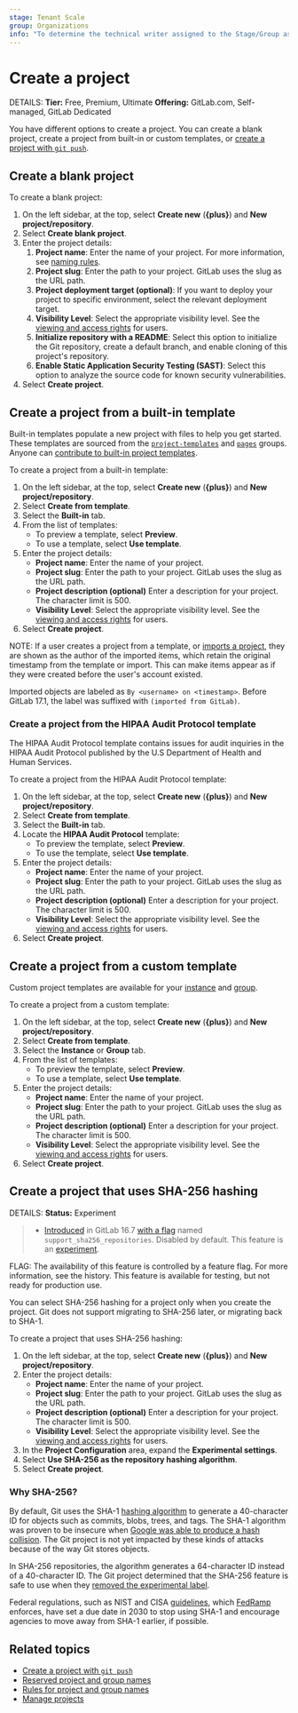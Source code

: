```yaml
---
stage: Tenant Scale
group: Organizations
info: "To determine the technical writer assigned to the Stage/Group associated with this page, see https://handbook.gitlab.com/handbook/product/ux/technical-writing/#assignments"
---
```


# Create a project

DETAILS:
**Tier:** Free, Premium, Ultimate
**Offering:** GitLab.com, Self-managed, GitLab Dedicated

You have different options to create a project. You can create a blank project, create a project
from built-in or custom templates, or [create a project with `git push`](../../topics/git/project.md).

## Create a blank project

To create a blank project:

1. On the left sidebar, at the top, select **Create new** (**{plus}**) and **New project/repository**.
1. Select **Create blank project**.
1. Enter the project details:
   1. **Project name**: Enter the name of your project.
   For more information, see [naming rules](../../user/reserved_names.md#rules-for-usernames-project-and-group-names-and-slugs).
   1. **Project slug**: Enter the path to your project. GitLab uses the slug as the URL path.
   1. **Project deployment target (optional)**: If you want to deploy your project to specific environment,
   select the relevant deployment target.
   1. **Visibility Level**: Select the appropriate visibility level.
   See the [viewing and access rights](../public_access.md) for users.
   1. **Initialize repository with a README**: Select this option to initialize the Git repository,
   create a default branch, and enable cloning of this project's repository.
   1. **Enable Static Application Security Testing (SAST)**: Select this option to analyze the
   source code for known security vulnerabilities.
1. Select **Create project**.

## Create a project from a built-in template

Built-in templates populate a new project with files to help you get started.
These templates are sourced from the [`project-templates`](https://gitlab.com/gitlab-org/project-templates)
and [`pages`](https://gitlab.com/pages) groups.
Anyone can [contribute to built-in project templates](../../development/project_templates.md).

To create a project from a built-in template:

1. On the left sidebar, at the top, select **Create new** (**{plus}**) and **New project/repository**.
1. Select **Create from template**.
1. Select the **Built-in** tab.
1. From the list of templates:
   - To preview a template, select **Preview**.
   - To use a template, select **Use template**.
1. Enter the project details:
   - **Project name**: Enter the name of your project.
   - **Project slug**: Enter the path to your project. GitLab uses the slug as the URL path.
   - **Project description (optional)** Enter a description for your project.
   The character limit is 500.
   - **Visibility Level**: Select the appropriate visibility level.
   See the [viewing and access rights](../public_access.md) for users.
1. Select **Create project**.

NOTE:
If a user creates a project from a template, or [imports a project](settings/import_export.md#import-a-project-and-its-data),
they are shown as the author of the imported items, which retain the original timestamp from the template or import.
This can make items appear as if they were created before the user's account existed.

Imported objects are labeled as `By <username> on <timestamp>`.
Before GitLab 17.1, the label was suffixed with `(imported from GitLab)`.

### Create a project from the HIPAA Audit Protocol template

The HIPAA Audit Protocol template contains issues for audit inquiries in the
HIPAA Audit Protocol published by the U.S Department of Health and Human Services.

To create a project from the HIPAA Audit Protocol template:

1. On the left sidebar, at the top, select **Create new** (**{plus}**) and **New project/repository**.
1. Select **Create from template**.
1. Select the **Built-in** tab.
1. Locate the **HIPAA Audit Protocol** template:
   - To preview the template, select **Preview**.
   - To use the template, select **Use template**.
1. Enter the project details:
   - **Project name**: Enter the name of your project.
   - **Project slug**: Enter the path to your project. GitLab uses the slug as the URL path.
   - **Project description (optional)** Enter a description for your project.
   The character limit is 500.
   - **Visibility Level**: Select the appropriate visibility level.
   See the [viewing and access rights](../public_access.md) for users.
1. Select **Create project**.

## Create a project from a custom template

Custom project templates are available for your [instance](../../administration/custom_project_templates.md)
and [group](../../user/group/custom_project_templates.md).

To create a project from a custom template:

1. On the left sidebar, at the top, select **Create new** (**{plus}**) and **New project/repository**.
1. Select **Create from template**.
1. Select the **Instance** or **Group** tab.
1. From the list of templates:
   - To preview the template, select **Preview**.
   - To use a template, select **Use template**.
1. Enter the project details:
   - **Project name**: Enter the name of your project.
   - **Project slug**: Enter the path to your project. GitLab uses the slug as the URL path.
   - **Project description (optional)** Enter a description for your project. The character limit is 500.
   - **Visibility Level**: Select the appropriate visibility level.
   See the [viewing and access rights](../public_access.md) for users.
1. Select **Create project**.

## Create a project that uses SHA-256 hashing

DETAILS:
**Status:** Experiment

> - [Introduced](https://gitlab.com/gitlab-org/gitlab/-/issues/431864) in GitLab 16.7 [with a flag](../../administration/feature_flags.md) named `support_sha256_repositories`. Disabled by default. This feature is an [experiment](../../policy/development_stages_support.md#experiment).

FLAG:
The availability of this feature is controlled by a feature flag.
For more information, see the history.
This feature is available for testing, but not ready for production use.

You can select SHA-256 hashing for a project only when you create the project.
Git does not support migrating to SHA-256 later, or migrating back to SHA-1.

To create a project that uses SHA-256 hashing:

1. On the left sidebar, at the top, select **Create new** (**{plus}**) and **New project/repository**.
1. Enter the project details:
   - **Project name**: Enter the name of your project.
   - **Project slug**: Enter the path to your project. GitLab uses the slug as the URL path.
   - **Project description (optional)** Enter a description for your project. The character limit is 500.
   - **Visibility Level**: Select the appropriate visibility level.
   See the [viewing and access rights](../public_access.md) for users.
1. In the **Project Configuration** area, expand the **Experimental settings**.
1. Select **Use SHA-256 as the repository hashing algorithm**.
1. Select **Create project**.

### Why SHA-256?

By default, Git uses the SHA-1 [hashing algorithm](https://handbook.gitlab.com/handbook/security/cryptographic-standard/#algorithmic-standards)
to generate a 40-character
ID for objects such as commits, blobs, trees, and tags. The SHA-1 algorithm was proven to be insecure when
[Google was able to produce a hash collision](https://security.googleblog.com/2017/02/announcing-first-sha1-collision.html).
The Git project is not yet impacted by these
kinds of attacks because of the way Git stores objects.

In SHA-256 repositories, the algorithm generates a 64-character ID instead of a 40-character ID.
The Git project determined that the SHA-256 feature is safe to use when they
[removed the experimental label](https://github.com/git/git/blob/master/Documentation/RelNotes/2.42.0.txt#L41-L45).

Federal regulations, such as NIST and CISA [guidelines](https://csrc.nist.gov/projects/hash-functions/nist-policy-on-hash-functions),
which [FedRamp](https://www.fedramp.gov/) enforces, have set a due date in 2030 to stop using SHA-1 and
encourage agencies to move away from SHA-1 earlier, if possible.

## Related topics

- [Create a project with `git push`](../../topics/git/project.md)
- [Reserved project and group names](../../user/reserved_names.md)
- [Rules for project and group names](../../user/reserved_names.md#rules-for-usernames-project-and-group-names-and-slugs)
- [Manage projects](working_with_projects.md)
